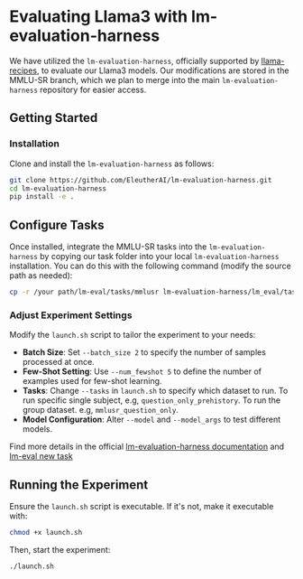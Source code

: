 # Evaluating Llama3 with lm-evaluation-harness

We have utilized the `lm-evaluation-harness`, officially supported by [llama-recipes](https://github.com/meta-llama/llama-recipes/tree/main/recipes/evaluation), to evaluate our Llama3 models. Our modifications are stored in the MMLU-SR branch, which we plan to merge into the main `lm-evaluation-harness` repository for easier access.

## Getting Started

### Installation

Clone and install the `lm-evaluation-harness` as follows:

```bash
git clone https://github.com/EleutherAI/lm-evaluation-harness.git
cd lm-evaluation-harness
pip install -e .
```

## Configure Tasks
Once installed, integrate the MMLU-SR tasks into the `lm-evaluation-harness` by copying our task folder into your local `lm-evaluation-harness` installation. You can do this with the following command (modify the source path as needed):
```bash
cp -r /your path/lm-eval/tasks/mmlusr lm-evaluation-harness/lm_eval/tasks
```

### Adjust Experiment Settings

Modify the `launch.sh` script to tailor the experiment to your needs:

- **Batch Size**: Set `--batch_size 2` to specify the number of samples processed at once.
- **Few-Shot Setting**: Use `--num_fewshot 5` to define the number of examples used for few-shot learning.
- **Tasks**: Change `--tasks` in `launch.sh` to specify which dataset to run. To run specific single subject, e.g, `question_only_prehistory`. To run the group dataset. e.g, `mmlusr_question_only`.
- **Model Configuration**: Alter `--model` and `--model_args` to test different models.


Find more details in the official [lm-evaluation-harness documentation](https://github.com/EleutherAI/lm-evaluation-harness/tree/main) and [lm-eval new task](https://github.com/EleutherAI/lm-evaluation-harness/blob/main/docs/new_task_guide.md)

## Running the Experiment
Ensure the `launch.sh` script is executable. If it's not, make it executable with:
```bash
chmod +x launch.sh
```
Then, start the experiment:
```bash
./launch.sh
```